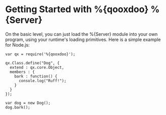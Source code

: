 Getting Started with %{qooxdoo} %{Server}
=========================================

On the basic level, you can just load the %{Server} module into your own program, using your runtime's loading primitives. Here is a simple example for Node.js:

    var qx = require('%{qooxdoo}');

    qx.Class.define("Dog", {
      extend : qx.core.Object,
      members : {
        bark : function() {
          console.log("Ruff!");
        }
      }
    });

    var dog = new Dog();
    dog.bark();
